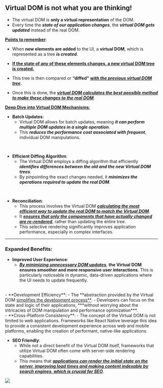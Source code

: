 ## Virtual DOM is not what you are thinking!

- The virtual DOM is **only a virtual representation** of the DOM.
- Every time the ***state of our application changes***, the **_virtual DOM gets updated_** instead of the real DOM.

<u>**Points to remember**</u>:

- When **new elements are added** to the UI, a **virtual DOM**, which is represented as a tree **_is created_**.

- <ins> **If the state of any of these elements changes, a new virtual DOM tree is created.**</ins>

- This tree is then compared or **“diffed”** <ins>***with the previous virtual DOM tree***</ins>.

- Once this is done, the <ins>***virtual DOM calculates the best possible method to make these changes to the real DOM***</ins>.

<ins>**Deep Dive into Virtual DOM Mechanisms**:</ins>
 - **Batch Updates**:
    - Virtual DOM allows for batch updates, meaning ***it can perform multiple DOM updates in a single operation***. 
    -  This ***reduces the performance cost associated with frequent***, individual DOM manipulations.
  <br/>

 - **Efficient Diffing Algorithm**:
   - The Virtual DOM employs a diffing algorithm that efficiently ***identifies differences between the old and the new Virtual DOM trees***. 
   - By pinpointing the exact changes needed, it ***minimizes the operations required to update the real DOM***.
  <br/>

 - **Reconciliation**: 
   -  This process involves the Virtual DOM <ins>***calculating the most efficient way to update the real DOM to match the Virtual DOM***</ins>.
   - It <ins>***ensures that only the components that have actually changed are re-rendered***</ins>, rather than updating the entire tree. 
   - This selective rendering significantly improves application performance, especially in complex interfaces.
 


----

### **Expanded Benefits**:
 - **Improved User Experience**: 
    - <ins>***By minimizing unnecessary DOM updates***</ins>, **the Virtual DOM ensures smoother and more responsive user interactions**. This is particularly noticeable in dynamic, data-driven applications where the UI needs to update frequently.
<br/>
- **Development Efficiency**: 
  - The **abstraction provided by the Virtual DOM <ins>simplifies the development process**</ins>. 
  - Developers can focus on the state and logic of their applications, ***without worrying about the intricacies of DOM manipulation and performance optimization***.
<br/>
- **Cross-Platform Consistency**: 
  - The concept of the Virtual DOM is not limited to web applications. Frameworks like React Native leverage this idea to provide a consistent development experience across web and mobile platforms, enabling the creation of performant, native-like applications.
<br/>

- **SEO Friendly**: 
  - While not a direct benefit of the Virtual DOM itself, frameworks that utilize Virtual DOM often come with server-side rendering capabilities. 
  - This means that <ins>***applications can render the initial state on the server, improving load times and making content indexable by search engines, which is crucial for SEO***</ins>.


<img src="https://github.com/krishnakiriti04/react-interview-questions/raw/master/assets/dom.png">



